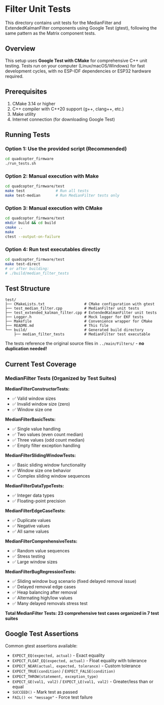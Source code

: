 # Filter Unit Tests

This directory contains unit tests for the MedianFilter and ExtendedKalmanFilter components using Google Test (gtest), following the same pattern as the Matrix component tests.

## Overview

This setup uses **Google Test with CMake** for comprehensive C++ unit testing. Tests run on your computer (Linux/macOS/Windows) for fast development cycles, with no ESP-IDF dependencies or ESP32 hardware required.

## Prerequisites

1. CMake 3.14 or higher
2. C++ compiler with C++20 support (g++, clang++, etc.)
3. Make utility
4. Internet connection (for downloading Google Test)

## Running Tests

### Option 1: Use the provided script (Recommended)
```bash
cd quadcopter_firmware
./run_tests.sh
```

### Option 2: Manual execution with Make
```bash
cd quadcopter_firmware/test
make test              # Run all tests
make test-median       # Run MedianFilter tests only
```

### Option 3: Manual execution with CMake
```bash
cd quadcopter_firmware/test
mkdir build && cd build
cmake ..
make
ctest --output-on-failure
```

### Option 4: Run test executables directly
```bash
cd quadcopter_firmware/test
make test-direct
# or after building:
# ./build/median_filter_tests
```

## Test Structure

```
test/
├── CMakeLists.txt                  # CMake configuration with gtest
├── test_median_filter.cpp          # MedianFilter unit tests
├── test_extended_kalman_filter.cpp # ExtendedKalmanFilter unit tests
├── Logger.h                        # Mock logger for EKF tests
├── Makefile                        # Convenience wrapper for CMake
├── README.md                       # This file
└── build/                          # Generated build directory
    ├── median_filter_tests         # MedianFilter test executable
```

The tests reference the original source files in `../main/Filters/` - **no duplication needed!**

## Current Test Coverage

### MedianFilter Tests (Organized by Test Suites)

**MedianFilterConstructorTests:**
- ✅ Valid window sizes
- ✅ Invalid window size (zero)
- ✅ Window size one

**MedianFilterBasicTests:**
- ✅ Single value handling
- ✅ Two values (even count median)
- ✅ Three values (odd count median)
- ✅ Empty filter exception handling

**MedianFilterSlidingWindowTests:**
- ✅ Basic sliding window functionality
- ✅ Window size one behavior
- ✅ Complex sliding window sequences

**MedianFilterDataTypeTests:**
- ✅ Integer data types
- ✅ Floating-point precision

**MedianFilterEdgeCaseTests:**
- ✅ Duplicate values
- ✅ Negative values
- ✅ All same values

**MedianFilterComprehensiveTests:**
- ✅ Random value sequences
- ✅ Stress testing
- ✅ Large window sizes

**MedianFilterBugRegressionTests:**
- ✅ Sliding window bug scenario (fixed delayed removal issue)
- ✅ Delayed removal edge cases
- ✅ Heap balancing after removal
- ✅ Alternating high/low values
- ✅ Many delayed removals stress test

**Total MedianFilter Tests: 23 comprehensive test cases organized in 7 test suites**

## Google Test Assertions

Common gtest assertions available:
- `EXPECT_EQ(expected, actual)` - Exact equality
- `EXPECT_FLOAT_EQ(expected, actual)` - Float equality with tolerance
- `EXPECT_NEAR(actual, expected, tolerance)` - Custom tolerance
- `EXPECT_TRUE(condition)` / `EXPECT_FALSE(condition)`
- `EXPECT_THROW(statement, exception_type)`
- `EXPECT_GE(val1, val2)` / `EXPECT_LE(val1, val2)` - Greater/less than or equal
- `SUCCEED()` - Mark test as passed
- `FAIL() << "message"` - Force test failure
